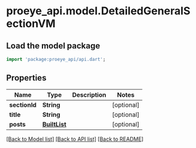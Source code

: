 # proeye_api.model.DetailedGeneralSectionVM

## Load the model package
```dart
import 'package:proeye_api/api.dart';
```

## Properties
Name | Type | Description | Notes
------------ | ------------- | ------------- | -------------
**sectionId** | **String** |  | [optional] 
**title** | **String** |  | [optional] 
**posts** | [**BuiltList<GeneralPostVM>**](GeneralPostVM.md) |  | [optional] 

[[Back to Model list]](../README.md#documentation-for-models) [[Back to API list]](../README.md#documentation-for-api-endpoints) [[Back to README]](../README.md)


